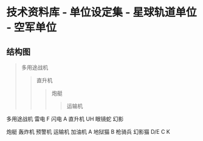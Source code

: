 # 技术资料库 - 单位设定集 - 星球轨道单位 - 空军单位

## 结构图

> 多用途战机
> > 直升机
> > > 炮艇
> > >
> > > > 运输机


多用途战机
雷电 F
闪电 A
直升机
UH 眼镜蛇
幻影

炮艇 轰炸机 预警机 运输机 加油机
A 地狱猫
B 枪骑兵
幻影猫
D/E C K
